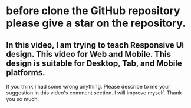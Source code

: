 # before clone the GitHub repository please give a star on the repository.

## In this video, I am trying to teach Responsive Ui design. This video for Web and Mobile. This design is suitable for Desktop, Tab, and Mobile platforms.
If you think I had some wrong anything. Please describe to me your suggestion in this video's comment section. I will improve myself. Thank you so much.

